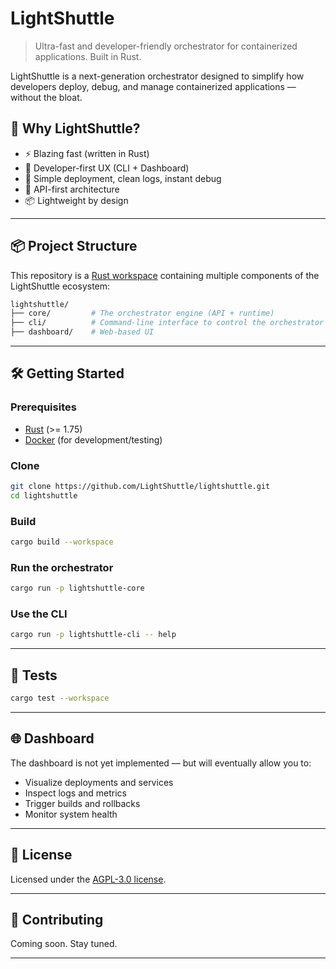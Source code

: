 # LightShuttle

> Ultra-fast and developer-friendly orchestrator for containerized applications. Built in Rust.

LightShuttle is a next-generation orchestrator designed to simplify how developers deploy, debug, and manage containerized applications — without the bloat.

## 🚀 Why LightShuttle?

- ⚡️ Blazing fast (written in Rust)
- 🧠 Developer-first UX (CLI + Dashboard)
- 🧰 Simple deployment, clean logs, instant debug
- 🔌 API-first architecture
- 📦 Lightweight by design

---

## 📦 Project Structure

This repository is a [Rust workspace](https://doc.rust-lang.org/book/ch14-03-cargo-workspaces.html) containing multiple components of the LightShuttle ecosystem:

```bash
lightshuttle/
├── core/         # The orchestrator engine (API + runtime)
├── cli/          # Command-line interface to control the orchestrator
├── dashboard/    # Web-based UI
```

---

## 🛠️ Getting Started

### Prerequisites

- [Rust](https://rust-lang.org/tools/install) (>= 1.75)
- [Docker](https://www.docker.com/) (for development/testing)

### Clone

```bash
git clone https://github.com/LightShuttle/lightshuttle.git
cd lightshuttle
```

### Build
```bash
cargo build --workspace
```

### Run the orchestrator

```bash
cargo run -p lightshuttle-core
```

### Use the CLI

```bash
cargo run -p lightshuttle-cli -- help
```

---

## 🧪 Tests

```bash
cargo test --workspace
```

---

## 🌐 Dashboard

The dashboard is not yet implemented — but will eventually allow you to:

- Visualize deployments and services
- Inspect logs and metrics
- Trigger builds and rollbacks
- Monitor system health

---

## 📄 License

Licensed under the [AGPL-3.0 license](LICENSE).

---

## 🙌 Contributing

Coming soon. Stay tuned.

---
